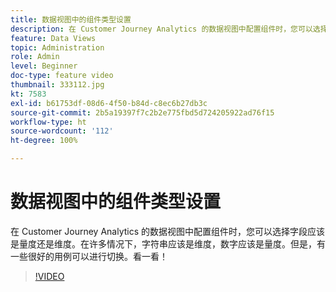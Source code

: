 ```yaml
---
title: 数据视图中的组件类型设置
description: 在 Customer Journey Analytics 的数据视图中配置组件时，您可以选择字段应该是量度还是维度。在许多情况下，字符串应该是维度，数字应该是量度。但是，有一些很好的用例可以进行切换。看一看！
feature: Data Views
topic: Administration
role: Admin
level: Beginner
doc-type: feature video
thumbnail: 333112.jpg
kt: 7583
exl-id: b61753df-08d6-4f50-b84d-c8ec6b27db3c
source-git-commit: 2b5a19397f7c2b2e775fbd5d724205922ad76f15
workflow-type: ht
source-wordcount: '112'
ht-degree: 100%

---
```


# 数据视图中的组件类型设置

在 Customer Journey Analytics 的数据视图中配置组件时，您可以选择字段应该是量度还是维度。在许多情况下，字符串应该是维度，数字应该是量度。但是，有一些很好的用例可以进行切换。看一看！

>[!VIDEO](https://video.tv.adobe.com/v/333112/?quality=12&learn=on)

